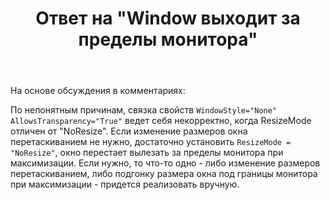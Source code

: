 ﻿---
title: "Ответ на \"Window выходит за пределы монитора\""
se.owner.user_id: 240512
se.owner.display_name: "MSDN.WhiteKnight"
se.owner.link: "https://ru.stackoverflow.com/users/240512/msdn-whiteknight"
se.answer_id: 872780
se.question_id: 872269
se.post_type: answer
se.is_accepted: True
---
<p>На основе обсуждения в комментариях:</p>

<p>По непонятным причинам, связка свойств <code>WindowStyle="None" AllowsTransparency="True"</code> ведет себя некорректно, когда ResizeMode отличен от "NoResize". Если изменение размеров окна перетаскиванием не нужно, достаточно установить <code>ResizeMode = "NoResize"</code>, окно перестает вылезать за пределы монитора при максимизации. Если нужно, то что-то одно - либо изменение размеров перетаскиванием, либо подгонку размера окна под границы монитора при максимизации - придется реализовать вручную.</p>
